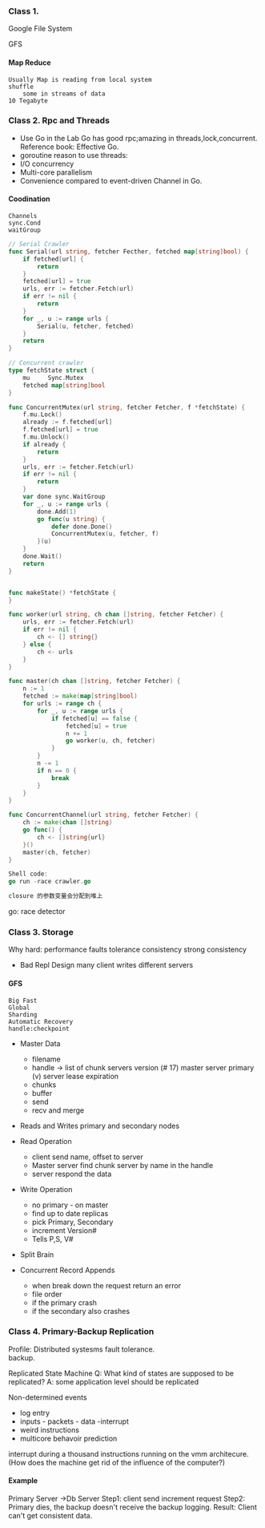 
### Class 1.
Google File System

GFS
#### Map Reduce
	Usually Map is reading from local system
	shuffle
		some in streams of data
	10 Tegabyte

### Class 2. Rpc and Threads
- Use Go in the Lab
Go has good rpc;amazing in threads,lock,concurrent.
	Reference book: Effective Go.
- goroutine
reason to use threads:
- I/O concurrency
- Multi-core parallelism
- Convenience compared to event-driven
Channel in Go.
#### Coodination
	Channels
	sync.Cond
	waitGroup

~~~go
// Serial Crawler
func Serial(url string, fetcher Fecther, fetched map[string]bool) {
	if fetched[url] {
		return
	}
	fetched[url] = true
	urls, err := fetcher.Fetch(url)
	if err != nil {
		return
	}
	for _, u := range urls {
		Serial(u, fetcher, fetched)
	}
	return
}

// Concurrent crawler
type fetchState struct {
	mu     Sync.Mutex
	fetched map[string]bool
}

func ConcurrentMutex(url string, fetcher Fetcher, f *fetchState) {
	f.mu.Lock()
	already := f.fetched[url]
	f.fetched[url] = true
	f.mu.Unlock()
	if already {
		return
	}
	urls, err := fetcher.Fetch(url)
	if err != nil {
		return
	}
	var done sync.WaitGroup
	for _, u := range urls {
		done.Add(1)
		go func(u string) {
			defer done.Done()
			ConcurrentMutex(u, fetcher, f)
		}(u)
	}
	done.Wait()
	return
}


func makeState() *fetchState {
}

func worker(url string, ch chan []string, fetcher Fetcher) {
	urls, err := fetcher.Fetch(url)
	if err != nil {
		ch <- [] string{}
	} else {
		ch <- urls
	}
}

func master(ch chan []string, fetcher Fetcher) {
	n := 1
	fetched := make(map[string]bool)
	for urls := range ch {
		for _, u := range urls {
			if fetched[u] == false {
				fetched[u] = true
				n += 1
				go worker(u, ch, fetcher)
			}
		}
		n -= 1
		if n == 0 {
			break
		}
	}
}

func ConcurrentChannel(url string, fetcher Fetcher) {
	ch := make(chan []string)
	go func() {
		ch <- []string{url}
	}()
	master(ch, fetcher)
}

Shell code:
go run -race crawler.go

closure 的参数变量会分配到堆上
~~~
go: race detector


### Class 3. Storage
Why hard:
	performance
	faults
	tolerance
	consistency
	strong consistency
- Bad Repl Design
	many client writes different servers
#### GFS
	Big Fast
	Global
	Sharding
	Automatic Recovery
	handle:checkpoint

- Master Data
    - filename
	- handle -> list of chunk servers version (# 17)
    master server
	primary (v) server
	lease expiration
    - chunks
	- buffer
	- send
	- recv and merge
-   Reads and Writes
	primary and secondary nodes
- Read Operation
    - client send name, offset to server
    - Master server find chunk server by name in the handle
    - server respond the data

- Write Operation
    - no primary - on master
    - find up to date replicas
    - pick Primary, Secondary
    - increment Version#
    - Tells P,S, V#

- Split Brain

- Concurrent Record Appends
    - when break down the request return an error
    - file order
    - if the primary crash
    - if the secondary also crashes

### Class 4. Primary-Backup Replication
Profile:
Distributed systesms fault tolerance.  
backup.

Replicated State Machine
Q: What kind of states are supposed to be replicated?
A: some application level should be replicated

Non-determined events
- log entry
- inputs - packets - data -interrupt
- weird instructions
- multicore behavoir prediction

interrupt during a thousand instructions
running on the vmm architecure.(How does the machine get rid of 
the influence of the computer?)


#### Example
Primary Server ->Db Server
Step1:    client send increment request
Step2: Primary dies, the backup doesn't receive the backup logging.
Result: Client can't get consistent data.

